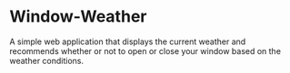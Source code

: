 # Window-Weather
A simple web application that displays the current weather and recommends whether or not to open or close your window based on the weather conditions.
